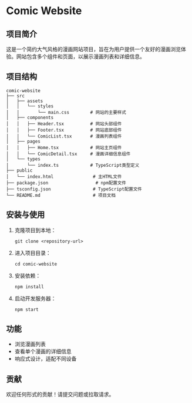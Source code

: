 # Comic Website

## 项目简介
这是一个简约大气风格的漫画网站项目，旨在为用户提供一个友好的漫画浏览体验。网站包含多个组件和页面，以展示漫画列表和详细信息。

## 项目结构
```
comic-website
├── src
│   ├── assets
│   │   └── styles
│   │       └── main.css        # 网站的主要样式
│   ├── components
│   │   ├── Header.tsx          # 网站头部组件
│   │   ├── Footer.tsx          # 网站底部组件
│   │   └── ComicList.tsx       # 漫画列表组件
│   ├── pages
│   │   ├── Home.tsx            # 网站主页组件
│   │   └── ComicDetail.tsx     # 漫画详细信息组件
│   └── types
│       └── index.ts            # TypeScript类型定义
├── public
│   └── index.html               # 主HTML文件
├── package.json                  # npm配置文件
├── tsconfig.json                # TypeScript配置文件
└── README.md                    # 项目文档
```

## 安装与使用
1. 克隆项目到本地：
   ```
   git clone <repository-url>
   ```
2. 进入项目目录：
   ```
   cd comic-website
   ```
3. 安装依赖：
   ```
   npm install
   ```
4. 启动开发服务器：
   ```
   npm start
   ```

## 功能
- 浏览漫画列表
- 查看单个漫画的详细信息
- 响应式设计，适配不同设备

## 贡献
欢迎任何形式的贡献！请提交问题或拉取请求。